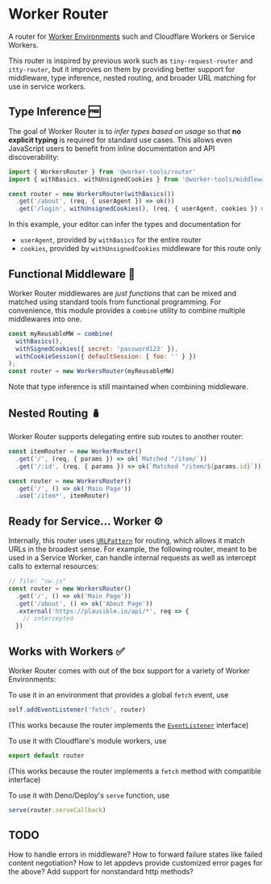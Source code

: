 # Worker Router
A router for [Worker Environments](https://workers.js.org) such and Cloudflare Workers or Service Workers.

This router is inspired by previous work such as `tiny-request-router` and `itty-router`, but it
improves on them by providing better support for middleware, type inference, nested routing, and broader URL matching for use in service workers.

## Type Inference 🆓
The goal of Worker Router is to *infer types based on usage* so that **no explicit typing** is required for standard use cases.
This allows even JavaScript users to benefit from inline documentation and API discoverability:

```js
import { WorkersRouter } from '@worker-tools/router'
import { withBasics, withUnsignedCookies } from '@worker-tools/middleware'

const router = new WorkersRouter(withBasics())
  .get('/about', (req, { userAgent }) => ok())
  .get('/login', withUnsignedCookies(), (req, { userAgent, cookies }) => ok())
```

In this example, your editor can infer the types and documentation for
  - `userAgent`, provided by `withBasics` for the entire router
  - `cookies`, provided by `withUnsignedCookies` middleware for this route only


## Functional Middleware 🔋
Worker Router middlewares are *just functions* that can be mixed and matched using standard tools from functional programming.
For convenience, this module provides a `combine` utility to combine multiple middlewares into one.

```js
const myReusableMW = combine(
  withBasics(), 
  withSignedCookies({ secret: 'password123' }), 
  withCookieSession({ defaultSession: { foo: '' } })
);
const router = new WorkersRouter(myReusableMW)
```

Note that type inference is still maintained when combining middleware. 

## Nested Routing 🪆
Worker Router supports delegating entire sub routes to another router:

```js
const itemRouter = new WorkerRouter()
  .get('/', (req, { params }) => ok(`Matched "/item/`))
  .get('/:id', (req, { params }) => ok(`Matched "/item/${params.id}`))

const router = new WorkersRouter()
  .get('/', () => ok('Main Page'))
  .use('/item*', itemRouter)
```

## Ready for Service... Worker ⚙️
Internally, this router uses [`URLPattern`](https://web.dev/urlpattern/) for routing, which allows it match URLs in the broadest sense. 
For example, the following router, meant to be used in a Service Worker, can handle internal requests as well as intercept calls to external resources:

```js
// file: "sw.js"
const router = new WorkersRouter()
  .get('/', () => ok('Main Page'))
  .get('/about', () => ok('About Page'))
  .external('https://plausible.io/api/*', req => {
    // intercepted
  })
```

## Works with Workers ✅
Worker Router comes with out of the box support for a variety of Worker Environments:

To use it in an environment that provides a global `fetch` event, use

```js
self.addEventListener('fetch', router)
```

(This works because the router implements the [`EventListener`](https://developer.mozilla.org/en-US/docs/Web/API/EventListener) interface)

To use it with Cloudflare's module workers, use

```js
export default router
```

(This works because the router implements a `fetch` method with compatible interface)

To use it with Deno/Deploy's `serve` function, use

```js
serve(router.serveCallback)
```

## TODO
How to handle errors in middleware? 
How to forward failure states like failed content negotiation? 
How to let appdevs provide customized error pages for the above?
Add support for nonstandard http methods?